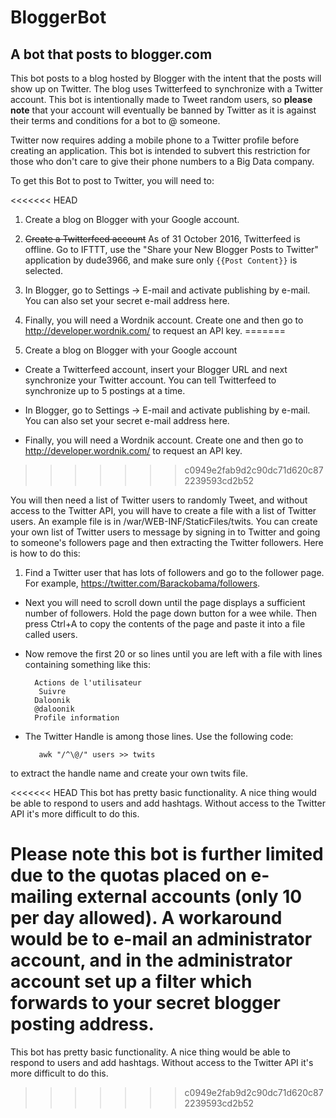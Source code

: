 # BloggerBot
## A bot that posts to blogger.com
This bot posts to a blog hosted by Blogger with the intent that the posts will show up on Twitter. The blog uses Twitterfeed to synchronize with a Twitter account. This bot is intentionally made to Tweet random users, so **please note** that your account will eventually be banned by Twitter as it is against their terms and conditions for a bot to @ someone. 

Twitter now requires adding a mobile phone to a Twitter profile before creating an application. This bot is intended to subvert this restriction for those who don't care to give their phone numbers to a Big Data company.

To get this Bot to post to Twitter, you will need to:

<<<<<<< HEAD
1. Create a blog on Blogger with your Google account.

2. ~~Create a Twitterfeed account~~ As of 31 October 2016, Twitterfeed is offline. Go to IFTTT, use the "Share your New Blogger Posts to Twitter" application by dude3966, and make sure only `{{Post Content}}` is selected.

3. In Blogger, go to Settings -> E-mail and activate publishing by e-mail. You can also set your secret e-mail address here.

4. Finally, you will need a Wordnik account. Create one and then go to http://developer.wordnik.com/ to request an API key.
=======
1. Create a blog on Blogger with your Google account

- Create a Twitterfeed account, insert your Blogger URL and next synchronize your Twitter account. You can tell Twitterfeed to synchronize up to 5 postings at a time.

- In Blogger, go to Settings -> E-mail and activate publishing by e-mail. You can also set your secret e-mail address here.

- Finally, you will need a Wordnik account. Create one and then go to http://developer.wordnik.com/ to request an API key.
>>>>>>> c0949e2fab9d2c90dc71d620c872239593cd2b52

You will then need a list of Twitter users to randomly Tweet, and without access to the Twitter API, you will have to create a file with a list of Twitter users. An example file is in /war/WEB-INF/StaticFiles/twits.
You can create your own list of Twitter users to message by signing in to Twitter and going to someone's followers page and then extracting the Twitter followers. Here is how to do this:
 
1. Find a Twitter user that has lots of followers and go to the follower page. For example, https://twitter.com/Barackobama/followers.
 
- Next you will need to scroll down until the page displays a sufficient number of followers. Hold the page down button for a wee while. Then press Ctrl+A to copy the contents of the page and paste it into a file called users.

- Now remove the first 20 or so lines until you are left with a file with lines containing something like this:

        Actions de l'utilisateur 
         Suivre
        Daloonik
        @daloonik
        Profile information
    
- The Twitter Handle is among those lines. Use the following code:

         awk "/^\@/" users >> twits
         
to extract the handle name and create your own twits file.   

<<<<<<< HEAD
This bot has pretty basic functionality. A nice thing would be able to respond to users and add hashtags. Without access to the Twitter API it's more difficult to do this.

**Please note** this bot is further limited due to the quotas placed on e-mailing external accounts (only 10 per day allowed). A workaround would be to e-mail an administrator account, and in the administrator account set up a filter which forwards to your secret blogger posting address.
=======
This bot has pretty basic functionality. A nice thing would be able to respond to users and add hashtags. Without access to the Twitter API it's more difficult to do this.
>>>>>>> c0949e2fab9d2c90dc71d620c872239593cd2b52

